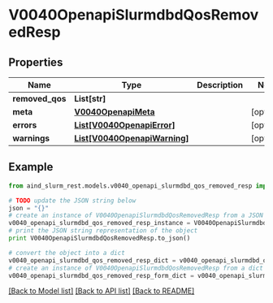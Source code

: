 # V0040OpenapiSlurmdbdQosRemovedResp


## Properties

Name | Type | Description | Notes
------------ | ------------- | ------------- | -------------
**removed_qos** | **List[str]** |  | 
**meta** | [**V0040OpenapiMeta**](V0040OpenapiMeta.md) |  | [optional] 
**errors** | [**List[V0040OpenapiError]**](V0040OpenapiError.md) |  | [optional] 
**warnings** | [**List[V0040OpenapiWarning]**](V0040OpenapiWarning.md) |  | [optional] 

## Example

```python
from aind_slurm_rest.models.v0040_openapi_slurmdbd_qos_removed_resp import V0040OpenapiSlurmdbdQosRemovedResp

# TODO update the JSON string below
json = "{}"
# create an instance of V0040OpenapiSlurmdbdQosRemovedResp from a JSON string
v0040_openapi_slurmdbd_qos_removed_resp_instance = V0040OpenapiSlurmdbdQosRemovedResp.from_json(json)
# print the JSON string representation of the object
print V0040OpenapiSlurmdbdQosRemovedResp.to_json()

# convert the object into a dict
v0040_openapi_slurmdbd_qos_removed_resp_dict = v0040_openapi_slurmdbd_qos_removed_resp_instance.to_dict()
# create an instance of V0040OpenapiSlurmdbdQosRemovedResp from a dict
v0040_openapi_slurmdbd_qos_removed_resp_form_dict = v0040_openapi_slurmdbd_qos_removed_resp.from_dict(v0040_openapi_slurmdbd_qos_removed_resp_dict)
```
[[Back to Model list]](../README.md#documentation-for-models) [[Back to API list]](../README.md#documentation-for-api-endpoints) [[Back to README]](../README.md)


